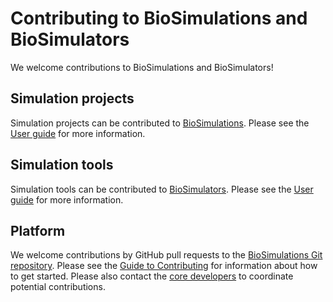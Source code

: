 # Contributing to BioSimulations and BioSimulators

We welcome contributions to BioSimulations and BioSimulators!

## Simulation projects
Simulation projects can be contributed to [BioSimulations](https://biosimulations.org). Please see the [User guide](../../users/publishing-projects) for more information.

## Simulation tools
Simulation tools can be contributed to [BioSimulators](https://biosimulators.org). Please see the [User guide](../../users/publishing-tools) for more information.

## Platform
We welcome contributions by GitHub pull requests to the [BioSimulations Git repository](https://github.com/biosimulations/biosimulations). Please see the [Guide to Contributing](/developers/) for information about how to get started. Please also contact the [core developers](mailto:info@biosimulations.org) to coordinate potential contributions.
